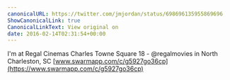 ```yaml
---
canonicalURL: https://twitter.com/jmjordan/status/698696135955869696
ShowCanonicalLink: true
CanonicalLinkText: View original on
date: 2016-02-14T02:31:54+00:00
---
```

I'm at Regal Cinemas Charles Towne Square 18 - @regalmovies in North Charleston, SC [www.swarmapp.com/c/g5927go36cp](https://www.swarmapp.com/c/g5927go36cp)